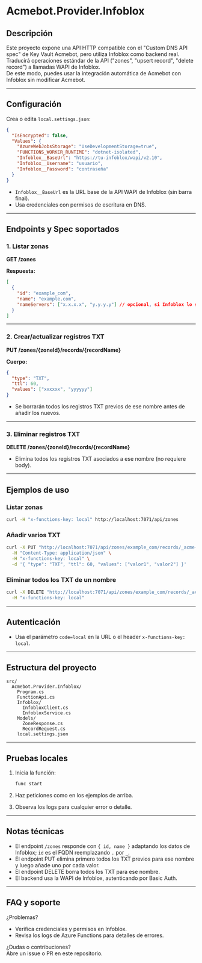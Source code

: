 # Acmebot.Provider.Infoblox

## Descripción

Este proyecto expone una API HTTP compatible con el "Custom DNS API spec" de Key Vault Acmebot, pero utiliza Infoblox como backend real.  
Traducirá operaciones estándar de la API ("zones", "upsert record", "delete record") a llamadas WAPI de Infoblox.  
De este modo, puedes usar la integración automática de Acmebot con Infoblox sin modificar Acmebot.

---

## Configuración

Crea o edita `local.settings.json`:

```json
{
  "IsEncrypted": false,
  "Values": {
    "AzureWebJobsStorage": "UseDevelopmentStorage=true",
    "FUNCTIONS_WORKER_RUNTIME": "dotnet-isolated",
    "Infoblox__BaseUrl": "https://tu-infoblox/wapi/v2.10",
    "Infoblox__Username": "usuario",
    "Infoblox__Password": "contraseña"
  }
}
```
- `Infoblox__BaseUrl` es la URL base de la API WAPI de Infoblox (sin barra final).
- Usa credenciales con permisos de escritura en DNS.

---

## Endpoints y Spec soportados

### 1. Listar zonas

**GET /zones**

**Respuesta:**
```json
[
  {
    "id": "example_com",
    "name": "example.com",
    "nameServers": ["x.x.x.x", "y.y.y.y"] // opcional, si Infoblox lo soporta
  }
]
```

---

### 2. Crear/actualizar registros TXT

**PUT /zones/{zoneId}/records/{recordName}**

**Cuerpo:**
```json
{
  "type": "TXT",
  "ttl": 60,
  "values": ["xxxxxx", "yyyyyy"]
}
```

- Se borrarán todos los registros TXT previos de ese nombre antes de añadir los nuevos.

---

### 3. Eliminar registros TXT

**DELETE /zones/{zoneId}/records/{recordName}**

- Elimina todos los registros TXT asociados a ese nombre (no requiere body).

---

## Ejemplos de uso

### Listar zonas

```sh
curl -H "x-functions-key: local" http://localhost:7071/api/zones
```

### Añadir varios TXT

```sh
curl -X PUT "http://localhost:7071/api/zones/example_com/records/_acme-challenge.example.com" \
  -H "Content-Type: application/json" \
  -H "x-functions-key: local" \
  -d '{ "type": "TXT", "ttl": 60, "values": ["valor1", "valor2"] }'
```

### Eliminar todos los TXT de un nombre

```sh
curl -X DELETE "http://localhost:7071/api/zones/example_com/records/_acme-challenge.example.com" \
  -H "x-functions-key: local"
```

---

## Autenticación

- Usa el parámetro `code=local` en la URL o el header `x-functions-key: local`.

---

## Estructura del proyecto

```
src/
  Acmebot.Provider.Infoblox/
    Program.cs
    FunctionApi.cs
    Infoblox/
      InfobloxClient.cs
      InfobloxService.cs
    Models/
      ZoneResponse.cs
      RecordRequest.cs
    local.settings.json
```

---

## Pruebas locales

1. Inicia la función:
   ```sh
   func start
   ```

2. Haz peticiones como en los ejemplos de arriba.

3. Observa los logs para cualquier error o detalle.

---

## Notas técnicas

- El endpoint `/zones` responde con `{ id, name }` adaptando los datos de Infoblox; `id` es el FQDN reemplazando `.` por `_`.
- El endpoint PUT elimina primero todos los TXT previos para ese nombre y luego añade uno por cada valor.
- El endpoint DELETE borra todos los TXT para ese nombre.
- El backend usa la WAPI de Infoblox, autenticando por Basic Auth.

---

## FAQ y soporte

¿Problemas?  
- Verifica credenciales y permisos en Infoblox.
- Revisa los logs de Azure Functions para detalles de errores.

¿Dudas o contribuciones?  
Abre un issue o PR en este repositorio.
